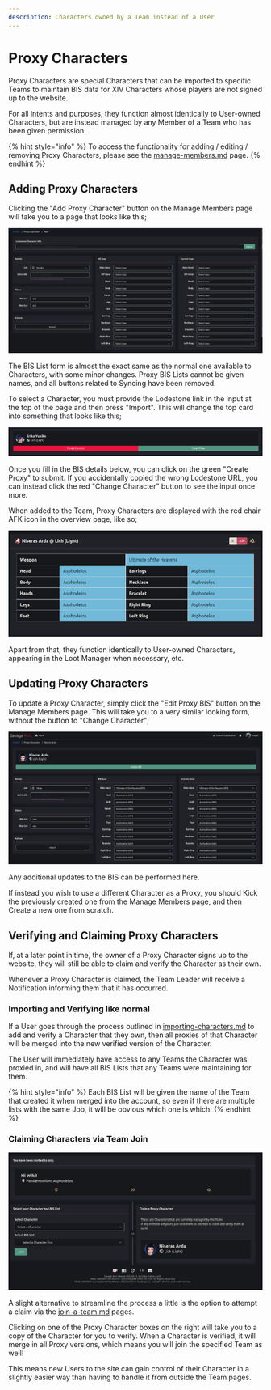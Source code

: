```yaml
---
description: Characters owned by a Team instead of a User
---
```


# Proxy Characters

Proxy Characters are special Characters that can be imported to specific Teams to maintain BIS data for XIV Characters whose players are not signed up to the website.

For all intents and purposes, they function almost identically to User-owned Characters, but are instead managed by any Member of a Team who has been given permission.

{% hint style="info" %}
To access the functionality for adding / editing / removing Proxy Characters, please see the [manage-members.md](manage-members.md "mention") page.
{% endhint %}

## Adding Proxy Characters

Clicking the "Add Proxy Character" button on the Manage Members page will take you to a page that looks like this;

![](<../.gitbook/assets/image (19) (1).png>)

The BIS List form is almost the exact same as the normal one available to Characters, with some minor changes. Proxy BIS Lists cannot be given names, and all buttons related to Syncing have been removed.

To select a Character, you must provide the Lodestone link in the input at the top of the page and then press "Import". This will change the top card into something that looks like this;

![](<../.gitbook/assets/image (32).png>)

Once you fill in the BIS details below, you can click on the green "Create Proxy" to submit. If you accidentally copied the wrong Lodestone URL, you can instead click the red "Change Character" button to see the input once more.

When added to the Team, Proxy Characters are displayed with the red chair AFK icon in the overview page, like so;

![](<../.gitbook/assets/image (26) (2).png>)

Apart from that, they function identically to User-owned Characters, appearing in the Loot Manager when necessary, etc.

## Updating Proxy Characters

To update a Proxy Character, simply click the "Edit Proxy BIS" button on the Manage Members page. This will take you to a very similar looking form, without the button to "Change Character";

![](<../.gitbook/assets/image (33).png>)

Any additional updates to the BIS can be performed here.&#x20;

If instead you wish to use a different Character as a Proxy, you should Kick the previously created one from the Manage Members page, and then Create a new one from scratch.

## Verifying and Claiming Proxy Characters

If, at a later point in time, the owner of a Proxy Character signs up to the website, they will still be able to claim and verify the Character as their own.&#x20;

Whenever a Proxy Character is claimed, the Team Leader will receive a Notification informing them that it has occurred.

### Importing and Verifying like normal

If a User goes through the process outlined in [importing-characters.md](../characters/importing-characters.md "mention") to add and verify a Character that they own, then all proxies of that Character will be merged into the new verified version of the Character.

The User will immediately have access to any Teams the Character was proxied in, and will have all BIS Lists that any Teams were maintaining for them.&#x20;

{% hint style="info" %}
Each BIS List will be given the name of the Team that created it when merged into the account, so even if there are multiple lists with the same Job, it will be obvious which one is which.
{% endhint %}

### Claiming Characters via Team Join

![](<../.gitbook/assets/image (8) (1).png>)

A slight alternative to streamline the process a little is the option to attempt a claim via the [join-a-team.md](join-a-team.md "mention") pages.

Clicking on one of the Proxy Character boxes on the right will take you to a copy of the Character for you to verify. When a Character is verified, it will merge in all Proxy versions, which means you will join the specified Team as well!

This means new Users to the site can gain control of their Character in a slightly easier way than having to handle it from outside the Team pages.
